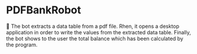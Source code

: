 # PDFBankRobot

🤖 The bot extracts a data table from a pdf file. Rhen, it opens a desktop application in order to write the values from the extracted data table. Finally, the bot shows to the user the total balance which has been calculated by the program.
